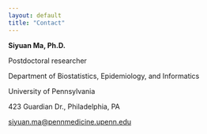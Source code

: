 ```yaml
---
layout: default
title: "Contact"
---
```


**Siyuan Ma, Ph.D.**

Postdoctoral researcher

Department of Biostatistics, Epidemiology, and Informatics

University of Pennsylvania

423 Guardian Dr., Philadelphia, PA

<siyuan.ma@pennmedicine.upenn.edu>
